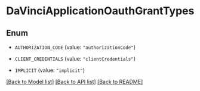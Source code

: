 # DaVinciApplicationOauthGrantTypes

## Enum


* `AUTHORIZATION_CODE` (value: `"authorizationCode"`)

* `CLIENT_CREDENTIALS` (value: `"clientCredentials"`)

* `IMPLICIT` (value: `"implicit"`)


[[Back to Model list]](../README.md#documentation-for-models) [[Back to API list]](../README.md#documentation-for-api-endpoints) [[Back to README]](../README.md)


